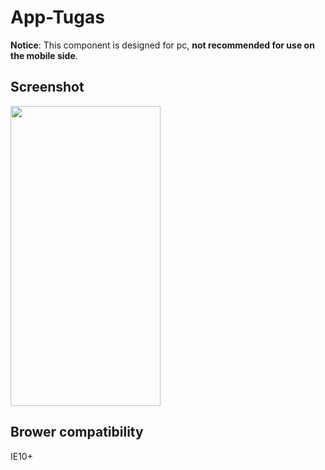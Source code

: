 # App-Tugas

**Notice**: This component is designed for pc, **not recommended for use on the mobile side**.

## Screenshot
<img src="./screenshot/screeshoot1" width="240px" height="480px">

## Brower compatibility
IE10+
